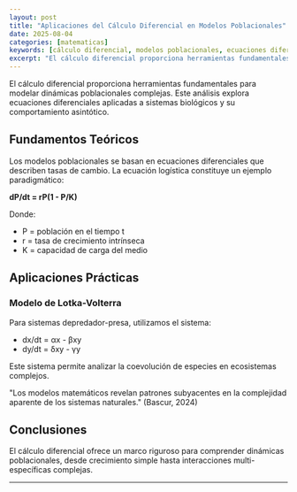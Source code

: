 ```yaml
---
layout: post
title: "Aplicaciones del Cálculo Diferencial en Modelos Poblacionales"
date: 2025-08-04
categories: [matematicas]
keywords: [cálculo diferencial, modelos poblacionales, ecuaciones diferenciales]
excerpt: "El cálculo diferencial proporciona herramientas fundamentales para modelar dinámicas poblacionales complejas."
---
```


El cálculo diferencial proporciona herramientas fundamentales para modelar dinámicas poblacionales complejas. Este análisis explora ecuaciones diferenciales aplicadas a sistemas biológicos y su comportamiento asintótico.

## Fundamentos Teóricos

Los modelos poblacionales se basan en ecuaciones diferenciales que describen tasas de cambio. La ecuación logística constituye un ejemplo paradigmático:

**dP/dt = rP(1 - P/K)**

Donde:
- P = población en el tiempo t
- r = tasa de crecimiento intrínseca
- K = capacidad de carga del medio

## Aplicaciones Prácticas

### Modelo de Lotka-Volterra

Para sistemas depredador-presa, utilizamos el sistema:

- dx/dt = αx - βxy
- dy/dt = δxy - γy

Este sistema permite analizar la coevolución de especies en ecosistemas complejos.

<div class="citation">
"Los modelos matemáticos revelan patrones subyacentes en la complejidad aparente de los sistemas naturales." (Bascur, 2024)
</div>

## Conclusiones

El cálculo diferencial ofrece un marco riguroso para comprender dinámicas poblacionales, desde crecimiento simple hasta interacciones multi-específicas complejas.

---
